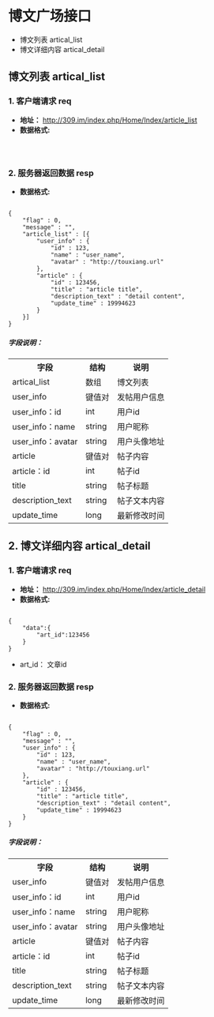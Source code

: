 # 博文广场接口
* 博文列表 artical_list
* 博文详细内容 artical_detail

## 博文列表 artical_list
### 1. 客户端请求 req
* **地址：** http://309.im/index.php/Home/Index/article_list
* **数据格式:**
<pre><code>

</code></pre>

### 2. 服务器返回数据 resp

* **数据格式:**
<pre><code>
{
    "flag" : 0,
    "message" : "",
    "article_list" : [{
        "user_info" : {
            "id" : 123,
            "name" : "user_name",
            "avatar" : "http://touxiang.url"
        },
        "article" : {
            "id" : 123456,
            "title" : "article title",
            "description_text" : "detail content",
            "update_time" : 19994623
        }
    }]
}
</code></pre>

##### 字段说明：
<table>
<tr>
	<th>字段</th>
	<th>结构</th>
	<th>说明</th>
</tr>
<tr>
	<td>artical_list</td>
	<td>数组</td>
	<td>博文列表</td>
</tr>
<tr>
	<td>user_info</td>
	<td>键值对</td>
	<td>发帖用户信息</td>
</tr>
<tr>
	<td>user_info：id</td>
	<td>int</td>
	<td>用户id</td>
</tr>
<tr>
	<td>user_info：name</td>
	<td>string</td>
	<td>用户昵称</td>
</tr>
<tr>
	<td>user_info：avatar</td>
	<td>string</td>
	<td>用户头像地址</td>
</tr>
<tr>
	<td>article</td>
	<td>键值对</td>
	<td>帖子内容</td>
</tr>
<tr>
	<td>article：id</td>
	<td>int</td>
	<td>帖子id</td>
</tr>
<tr>
	<td>title</td>
	<td>string</td>
	<td>帖子标题</td>
</tr>
<tr>
	<td>description_text</td>
	<td>string</td>
	<td>帖子文本内容</td>
</tr>
<tr>
	<td>update_time</td>
	<td>long</td>
	<td>最新修改时间</td>
</tr>
</table>



## 2. 博文详细内容 artical_detail
### 1. 客户端请求 req
* **地址：** http://309.im/index.php/Home/Index/article_detail
* **数据格式:**
<pre><code>
{
	"data":{
		"art_id":123456
	}
}
</code></pre>

* art_id： 文章id

### 2. 服务器返回数据 resp

* **数据格式:**
<pre><code>
{
    "flag" : 0,
    "message" : "",
    "user_info" : {
        "id" : 123,
        "name" : "user_name",
        "avatar" : "http://touxiang.url"
    },
    "article" : {
        "id" : 123456,
        "title" : "article title",
        "description_text" : "detail content",
        "update_time" : 19994623
    }
}
</code></pre>

##### 字段说明：
<table>
<tr>
	<th>字段</th>
	<th>结构</th>
	<th>说明</th>
</tr>
<tr>
	<td>user_info</td>
	<td>键值对</td>
	<td>发帖用户信息</td>
</tr>
<tr>
	<td>user_info：id</td>
	<td>int</td>
	<td>用户id</td>
</tr>
<tr>
	<td>user_info：name</td>
	<td>string</td>
	<td>用户昵称</td>
</tr>
<tr>
	<td>user_info：avatar</td>
	<td>string</td>
	<td>用户头像地址</td>
</tr>
<tr>
	<td>article</td>
	<td>键值对</td>
	<td>帖子内容</td>
</tr>
<tr>
	<td>article：id</td>
	<td>int</td>
	<td>帖子id</td>
</tr>
<tr>
	<td>title</td>
	<td>string</td>
	<td>帖子标题</td>
</tr>
<tr>
	<td>description_text</td>
	<td>string</td>
	<td>帖子文本内容</td>
</tr>
<tr>
	<td>update_time</td>
	<td>long</td>
	<td>最新修改时间</td>
</tr>
</table>